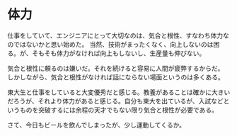 # 体力

仕事をしていて、エンジニアにとって大切なのは、気合と根性、すなわち体力なのではないかと思い始めた。
当然、技術がまったくなく、向上しないのは困る。が、そもそも体力がなければ向上もしないし、生産量も伸びない。

気合と根性に頼るのは嫌いだ。それを続けると容易に人間が疲弊するからだ。
しかしながら、気合と根性がなければ話にならない場面というのは多くある。

東大生と仕事をしていると大変優秀だと感じる。教養があることは確かに大きいだろうが、それより体力があると感じる。自分も東大を出ているが、入試などというものを突破するには余程の天才でもない限り気合と根性が必要である。

さて、今日もビールを飲んでしまったが、少し運動してくるか。